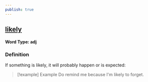 ```yaml
---
publish: true
---
```

## [likely](https://dictionary.cambridge.org/dictionary/english/likely)

#### Word Type: adj
### Definition
If something is likely, it will probably happen or is expected:

>[!example] Example
> Do remind me because I'm likely to forget.

